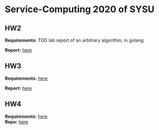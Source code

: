 # Service-Computing 2020 of SYSU

## HW2

**Requirements:** TDD lab report of an arbitrary algorithm, in golang.

**Report:** [here](hw2/report.md)

## HW3

**Requirements:** [here](https://pmlpml.gitee.io/service-computing/post/ex-cli-basic/)

**Report:** [here](hw3/report.md)

## HW4

**Requirements:** [here](https://pmlpml.gitee.io/service-computing/post/ex-pkg-ini/)  
**Repo:** [here](https://github.com/chenguofan1999/iniReader)
